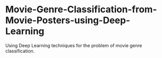 # Movie-Genre-Classification-from-Movie-Posters-using-Deep-Learning
Using Deep Learning techniques for the problem of movie genre classification.
